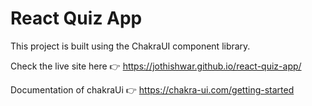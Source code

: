 # React Quiz App

This project is built using the ChakraUI component library.

Check the live site here 👉 https://jothishwar.github.io/react-quiz-app/

Documentation of chakraUi 👉 https://chakra-ui.com/getting-started
